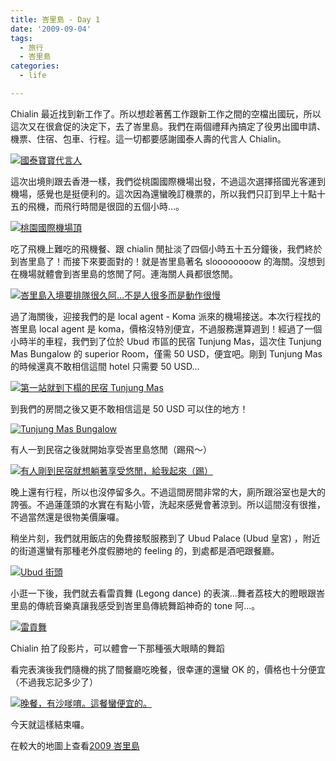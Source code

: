 ```yaml
---
title: 峇里島 - Day 1
date: '2009-09-04'
tags:
  - 旅行
  - 峇里島
categories:
  - life

---
```

Chialin 最近找到新工作了。所以想趁著舊工作跟新工作之間的空檔出國玩，所以這次又在很倉促的決定下，去了峇里島。我們在兩個禮拜內搞定了役男出國申請、機票、住宿、包車、行程。這一切都要感謝國泰人壽的代言人 Chialin。  
  
[![國泰寶寶代言人](images/0.jpg)](http://www.flickr.com/photos/yurenju/3883911611/ "Flickr 上 yurenju 的 國泰寶寶代言人")  
  
這次出境則跟去香港一樣，我們從桃園國際機場出發，不過這次選擇搭國光客運到機場，感覺也是挺便利的。這次因為還蠻晚訂機票的，所以我們只訂到早上十點十五的飛機，而飛行時間是很囧的五個小時…。  
  
[![桃園國際機場頂](images/1.jpg)](http://www.flickr.com/photos/yurenju/3884705072/ "Flickr 上 yurenju 的 桃園國際機場頂")  
  
  
  
  
  
吃了飛機上難吃的飛機餐、跟 chialin 閒扯淡了四個小時五十五分鐘後，我們終於到峇里島了！而接下來要面對的！就是峇里島著名 sloooooooow 的海關。沒想到在機場就體會到峇里島的悠閒了阿。連海關人員都很悠閒。  
  
[![峇里島入境要排隊很久阿…不是人很多而是動作很慢](images/2.jpg)](http://www.flickr.com/photos/yurenju/3883922759/ "Flickr 上 yurenju 的 峇里島入境要排隊很久阿…不是人很多而是動作很慢")  
  
過了海關後，迎接我們的是 local agent - Koma 派來的機場接送。本次行程找的峇里島 local agent 是 koma，價格沒特別便宜，不過服務還算週到！經過了一個小時半的車程，我們到了位於 Ubud 市區的民宿 Tunjung Mas，這次住 Tunjung Mas Bungalow 的 superior Room，僅需 50 USD，便宜吧。剛到 Tunjung Mas 的時候還真不敢相信這間 hotel 只需要 50 USD...  
  
[![第一站就到下榻的民宿  Tunjung Mas](images/3.jpg)](http://www.flickr.com/photos/yurenju/3884719208/ "Flickr 上 yurenju 的 第一站就到下榻的民宿  Tunjung Mas")  
  
到我們的房間之後又更不敢相信這是 50 USD 可以住的地方！  
  
[![Tunjung Mas Bungalow](images/4.jpg)](http://www.flickr.com/photos/yurenju/3883976241/ "Flickr 上 yurenju 的 Tunjung Mas Bungalow")  
  
有人一到民宿之後就開始享受峇里島悠閒（踢飛～）  
  
[![有人剛到民宿就想躺著享受悠閒，給我起來（踢）](images/5.jpg)](http://www.flickr.com/photos/yurenju/3883928899/ "Flickr 上 yurenju 的 有人剛到民宿就想躺著享受悠閒，給我起來（踢）")  
  
晚上還有行程，所以也沒停留多久。不過這間房間非常的大，廁所跟浴室也是大的誇張。不過蓮蓬頭的水實在有點小管，洗起來感覺會著涼到。所以這間沒有很推，不過當然還是很物美價廉囉。  
  
稍坐片刻，我們就用飯店的免費接駁服務到了 Ubud Palace (Ubud 皇宮) ，附近的街道還蠻有那種老外度假勝地的 feeling 的，到處都是酒吧跟餐廳。  
  
[![Ubud 街頭](images/6.jpg)](http://www.flickr.com/photos/yurenju/3883940703/ "Flickr 上 yurenju 的 Ubud 街頭")  
  
小逛一下後，我們就去看雷貢舞 (Legong dance) 的表演...舞者荔枝大的瞪眼跟峇里島的傳統音樂真讓我感受到峇里島傳統舞蹈神奇的 tone 阿…。  
  
[![雷貢舞](images/7.jpg)](http://www.flickr.com/photos/yurenju/3883967363/ "Flickr 上 yurenju 的 雷貢舞")  
  
Chialin 拍了段影片，可以體會一下那種張大眼睛的舞蹈  
  
  
  
看完表演後我們隨機的挑了間餐廳吃晚餐，很幸運的還蠻 OK 的，價格也十分便宜（不過我忘記多少了）  
  
[![晚餐，有沙嗲唷。這餐蠻便宜的。](images/8.jpg)](http://www.flickr.com/photos/yurenju/3884767650/ "Flickr 上 yurenju 的 晚餐，有沙嗲唷。這餐蠻便宜的。")  
  
今天就這樣結束囉。  
  
  
在較大的地圖上查看[2009 峇里島](http://maps.google.com.tw/maps/ms?ie=UTF8&hl=zh-TW&brcurrent=3,0x3442ae17715a4b9f:0xbaeaecff55cfad73,1&msa=0&msid=102940795217138094975.000472aea6ecdd5afe24b&ll=-8.513204,115.26392&spn=0.016977,0.034332&z=15&source=embed)